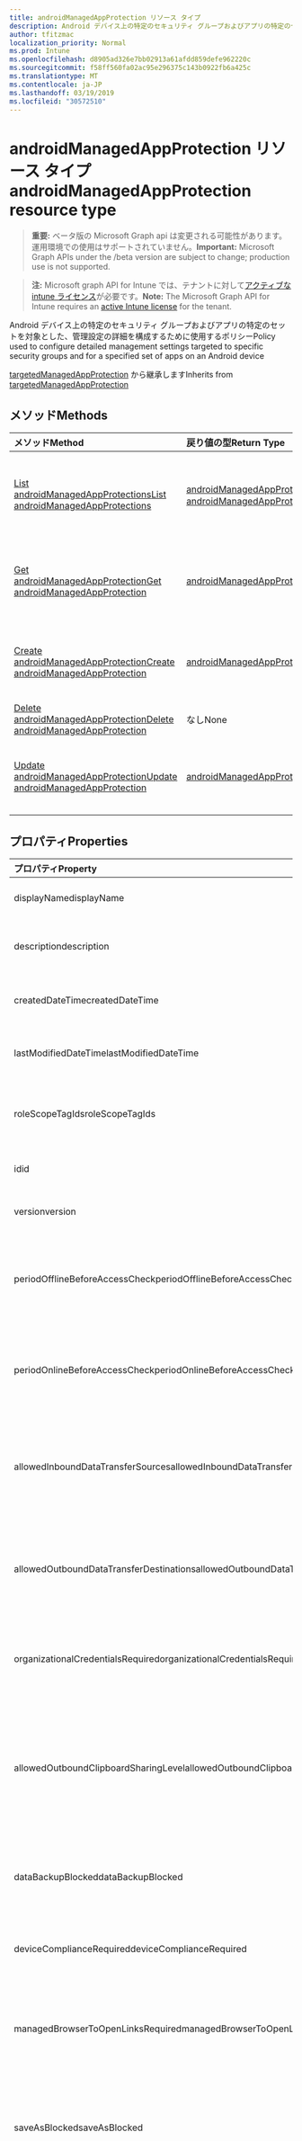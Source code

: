 ```yaml
---
title: androidManagedAppProtection リソース タイプ
description: Android デバイス上の特定のセキュリティ グループおよびアプリの特定のセットを対象とした、管理設定の詳細を構成するために使用するポリシー
author: tfitzmac
localization_priority: Normal
ms.prod: Intune
ms.openlocfilehash: d8905ad326e7bb02913a61afdd859defe962220c
ms.sourcegitcommit: f58ff560fa02ac95e296375c143b0922fb6a425c
ms.translationtype: MT
ms.contentlocale: ja-JP
ms.lasthandoff: 03/19/2019
ms.locfileid: "30572510"
---
```

# <a name="androidmanagedappprotection-resource-type"></a><span data-ttu-id="e0fe3-103">androidManagedAppProtection リソース タイプ</span><span class="sxs-lookup"><span data-stu-id="e0fe3-103">androidManagedAppProtection resource type</span></span>

> <span data-ttu-id="e0fe3-104">**重要:** ベータ版の Microsoft Graph api は変更される可能性があります。運用環境での使用はサポートされていません。</span><span class="sxs-lookup"><span data-stu-id="e0fe3-104">**Important:** Microsoft Graph APIs under the /beta version are subject to change; production use is not supported.</span></span>

> <span data-ttu-id="e0fe3-105">**注:** Microsoft graph API for Intune では、テナントに対して[アクティブな intune ライセンス](https://go.microsoft.com/fwlink/?linkid=839381)が必要です。</span><span class="sxs-lookup"><span data-stu-id="e0fe3-105">**Note:** The Microsoft Graph API for Intune requires an [active Intune license](https://go.microsoft.com/fwlink/?linkid=839381) for the tenant.</span></span>

<span data-ttu-id="e0fe3-106">Android デバイス上の特定のセキュリティ グループおよびアプリの特定のセットを対象とした、管理設定の詳細を構成するために使用するポリシー</span><span class="sxs-lookup"><span data-stu-id="e0fe3-106">Policy used to configure detailed management settings targeted to specific security groups and for a specified set of apps on an Android device</span></span>


<span data-ttu-id="e0fe3-107">[targetedManagedAppProtection](../resources/intune-mam-targetedmanagedappprotection.md) から継承します</span><span class="sxs-lookup"><span data-stu-id="e0fe3-107">Inherits from [targetedManagedAppProtection](../resources/intune-mam-targetedmanagedappprotection.md)</span></span>

## <a name="methods"></a><span data-ttu-id="e0fe3-108">メソッド</span><span class="sxs-lookup"><span data-stu-id="e0fe3-108">Methods</span></span>
|<span data-ttu-id="e0fe3-109">メソッド</span><span class="sxs-lookup"><span data-stu-id="e0fe3-109">Method</span></span>|<span data-ttu-id="e0fe3-110">戻り値の型</span><span class="sxs-lookup"><span data-stu-id="e0fe3-110">Return Type</span></span>|<span data-ttu-id="e0fe3-111">説明</span><span class="sxs-lookup"><span data-stu-id="e0fe3-111">Description</span></span>|
|:---|:---|:---|
|[<span data-ttu-id="e0fe3-112">List androidManagedAppProtections</span><span class="sxs-lookup"><span data-stu-id="e0fe3-112">List androidManagedAppProtections</span></span>](../api/intune-mam-androidmanagedappprotection-list.md)|<span data-ttu-id="e0fe3-113">[androidManagedAppProtection](../resources/intune-mam-androidmanagedappprotection.md) コレクション</span><span class="sxs-lookup"><span data-stu-id="e0fe3-113">[androidManagedAppProtection](../resources/intune-mam-androidmanagedappprotection.md) collection</span></span>|<span data-ttu-id="e0fe3-114">[androidManagedAppProtection](../resources/intune-mam-androidmanagedappprotection.md) オブジェクトのプロパティとリレーションシップをリストします。</span><span class="sxs-lookup"><span data-stu-id="e0fe3-114">List properties and relationships of the [androidManagedAppProtection](../resources/intune-mam-androidmanagedappprotection.md) objects.</span></span>|
|[<span data-ttu-id="e0fe3-115">Get androidManagedAppProtection</span><span class="sxs-lookup"><span data-stu-id="e0fe3-115">Get androidManagedAppProtection</span></span>](../api/intune-mam-androidmanagedappprotection-get.md)|[<span data-ttu-id="e0fe3-116">androidManagedAppProtection</span><span class="sxs-lookup"><span data-stu-id="e0fe3-116">androidManagedAppProtection</span></span>](../resources/intune-mam-androidmanagedappprotection.md)|<span data-ttu-id="e0fe3-117">[androidManagedAppProtection](../resources/intune-mam-androidmanagedappprotection.md) オブジェクトのプロパティとリレーションシップを読み取ります。</span><span class="sxs-lookup"><span data-stu-id="e0fe3-117">Read properties and relationships of the [androidManagedAppProtection](../resources/intune-mam-androidmanagedappprotection.md) object.</span></span>|
|[<span data-ttu-id="e0fe3-118">Create androidManagedAppProtection</span><span class="sxs-lookup"><span data-stu-id="e0fe3-118">Create androidManagedAppProtection</span></span>](../api/intune-mam-androidmanagedappprotection-create.md)|[<span data-ttu-id="e0fe3-119">androidManagedAppProtection</span><span class="sxs-lookup"><span data-stu-id="e0fe3-119">androidManagedAppProtection</span></span>](../resources/intune-mam-androidmanagedappprotection.md)|<span data-ttu-id="e0fe3-120">新しい [androidManagedAppProtection](../resources/intune-mam-androidmanagedappprotection.md) オブジェクトを作成します。</span><span class="sxs-lookup"><span data-stu-id="e0fe3-120">Create a new [androidManagedAppProtection](../resources/intune-mam-androidmanagedappprotection.md) object.</span></span>|
|[<span data-ttu-id="e0fe3-121">Delete androidManagedAppProtection</span><span class="sxs-lookup"><span data-stu-id="e0fe3-121">Delete androidManagedAppProtection</span></span>](../api/intune-mam-androidmanagedappprotection-delete.md)|<span data-ttu-id="e0fe3-122">なし</span><span class="sxs-lookup"><span data-stu-id="e0fe3-122">None</span></span>|<span data-ttu-id="e0fe3-123">[androidManagedAppProtection](../resources/intune-mam-androidmanagedappprotection.md) を削除します。</span><span class="sxs-lookup"><span data-stu-id="e0fe3-123">Deletes a [androidManagedAppProtection](../resources/intune-mam-androidmanagedappprotection.md).</span></span>|
|[<span data-ttu-id="e0fe3-124">Update androidManagedAppProtection</span><span class="sxs-lookup"><span data-stu-id="e0fe3-124">Update androidManagedAppProtection</span></span>](../api/intune-mam-androidmanagedappprotection-update.md)|[<span data-ttu-id="e0fe3-125">androidManagedAppProtection</span><span class="sxs-lookup"><span data-stu-id="e0fe3-125">androidManagedAppProtection</span></span>](../resources/intune-mam-androidmanagedappprotection.md)|<span data-ttu-id="e0fe3-126">[androidManagedAppProtection](../resources/intune-mam-androidmanagedappprotection.md) オブジェクトのプロパティを更新します。</span><span class="sxs-lookup"><span data-stu-id="e0fe3-126">Update the properties of a [androidManagedAppProtection](../resources/intune-mam-androidmanagedappprotection.md) object.</span></span>|

## <a name="properties"></a><span data-ttu-id="e0fe3-127">プロパティ</span><span class="sxs-lookup"><span data-stu-id="e0fe3-127">Properties</span></span>
|<span data-ttu-id="e0fe3-128">プロパティ</span><span class="sxs-lookup"><span data-stu-id="e0fe3-128">Property</span></span>|<span data-ttu-id="e0fe3-129">型</span><span class="sxs-lookup"><span data-stu-id="e0fe3-129">Type</span></span>|<span data-ttu-id="e0fe3-130">説明</span><span class="sxs-lookup"><span data-stu-id="e0fe3-130">Description</span></span>|
|:---|:---|:---|
|<span data-ttu-id="e0fe3-131">displayName</span><span class="sxs-lookup"><span data-stu-id="e0fe3-131">displayName</span></span>|<span data-ttu-id="e0fe3-132">String</span><span class="sxs-lookup"><span data-stu-id="e0fe3-132">String</span></span>|<span data-ttu-id="e0fe3-133">ポリシーの表示名。</span><span class="sxs-lookup"><span data-stu-id="e0fe3-133">Policy display name.</span></span> <span data-ttu-id="e0fe3-134">[managedAppPolicy](../resources/intune-mam-managedapppolicy.md) から継承します</span><span class="sxs-lookup"><span data-stu-id="e0fe3-134">Inherited from [managedAppPolicy](../resources/intune-mam-managedapppolicy.md)</span></span>|
|<span data-ttu-id="e0fe3-135">description</span><span class="sxs-lookup"><span data-stu-id="e0fe3-135">description</span></span>|<span data-ttu-id="e0fe3-136">String</span><span class="sxs-lookup"><span data-stu-id="e0fe3-136">String</span></span>|<span data-ttu-id="e0fe3-137">ポリシーの説明。</span><span class="sxs-lookup"><span data-stu-id="e0fe3-137">The policy's description.</span></span> <span data-ttu-id="e0fe3-138">[managedAppPolicy](../resources/intune-mam-managedapppolicy.md) から継承します</span><span class="sxs-lookup"><span data-stu-id="e0fe3-138">Inherited from [managedAppPolicy](../resources/intune-mam-managedapppolicy.md)</span></span>|
|<span data-ttu-id="e0fe3-139">createdDateTime</span><span class="sxs-lookup"><span data-stu-id="e0fe3-139">createdDateTime</span></span>|<span data-ttu-id="e0fe3-140">DateTimeOffset</span><span class="sxs-lookup"><span data-stu-id="e0fe3-140">DateTimeOffset</span></span>|<span data-ttu-id="e0fe3-141">ポリシーが作成された日時。</span><span class="sxs-lookup"><span data-stu-id="e0fe3-141">The date and time the policy was created.</span></span> <span data-ttu-id="e0fe3-142">[managedAppPolicy](../resources/intune-mam-managedapppolicy.md) から継承します</span><span class="sxs-lookup"><span data-stu-id="e0fe3-142">Inherited from [managedAppPolicy](../resources/intune-mam-managedapppolicy.md)</span></span>|
|<span data-ttu-id="e0fe3-143">lastModifiedDateTime</span><span class="sxs-lookup"><span data-stu-id="e0fe3-143">lastModifiedDateTime</span></span>|<span data-ttu-id="e0fe3-144">DateTimeOffset</span><span class="sxs-lookup"><span data-stu-id="e0fe3-144">DateTimeOffset</span></span>|<span data-ttu-id="e0fe3-145">ポリシーが変更された最終日時。</span><span class="sxs-lookup"><span data-stu-id="e0fe3-145">Last time the policy was modified.</span></span> <span data-ttu-id="e0fe3-146">[managedAppPolicy](../resources/intune-mam-managedapppolicy.md) から継承します</span><span class="sxs-lookup"><span data-stu-id="e0fe3-146">Inherited from [managedAppPolicy](../resources/intune-mam-managedapppolicy.md)</span></span>|
|<span data-ttu-id="e0fe3-147">roleScopeTagIds</span><span class="sxs-lookup"><span data-stu-id="e0fe3-147">roleScopeTagIds</span></span>|<span data-ttu-id="e0fe3-148">String collection</span><span class="sxs-lookup"><span data-stu-id="e0fe3-148">String collection</span></span>|<span data-ttu-id="e0fe3-149">このエンティティインスタンスの範囲タグのリスト。</span><span class="sxs-lookup"><span data-stu-id="e0fe3-149">List of Scope Tags for this Entity instance.</span></span> <span data-ttu-id="e0fe3-150">[managedAppPolicy](../resources/intune-mam-managedapppolicy.md) から継承します</span><span class="sxs-lookup"><span data-stu-id="e0fe3-150">Inherited from [managedAppPolicy](../resources/intune-mam-managedapppolicy.md)</span></span>|
|<span data-ttu-id="e0fe3-151">id</span><span class="sxs-lookup"><span data-stu-id="e0fe3-151">id</span></span>|<span data-ttu-id="e0fe3-152">String</span><span class="sxs-lookup"><span data-stu-id="e0fe3-152">String</span></span>|<span data-ttu-id="e0fe3-153">エンティティのキー。</span><span class="sxs-lookup"><span data-stu-id="e0fe3-153">Key of the entity.</span></span> <span data-ttu-id="e0fe3-154">[managedAppPolicy](../resources/intune-mam-managedapppolicy.md) から継承します</span><span class="sxs-lookup"><span data-stu-id="e0fe3-154">Inherited from [managedAppPolicy](../resources/intune-mam-managedapppolicy.md)</span></span>|
|<span data-ttu-id="e0fe3-155">version</span><span class="sxs-lookup"><span data-stu-id="e0fe3-155">version</span></span>|<span data-ttu-id="e0fe3-156">String</span><span class="sxs-lookup"><span data-stu-id="e0fe3-156">String</span></span>|<span data-ttu-id="e0fe3-157">エンティティのバージョン。</span><span class="sxs-lookup"><span data-stu-id="e0fe3-157">Version of the entity.</span></span> <span data-ttu-id="e0fe3-158">[managedAppPolicy](../resources/intune-mam-managedapppolicy.md) から継承します</span><span class="sxs-lookup"><span data-stu-id="e0fe3-158">Inherited from [managedAppPolicy](../resources/intune-mam-managedapppolicy.md)</span></span>|
|<span data-ttu-id="e0fe3-159">periodOfflineBeforeAccessCheck</span><span class="sxs-lookup"><span data-stu-id="e0fe3-159">periodOfflineBeforeAccessCheck</span></span>|<span data-ttu-id="e0fe3-160">期間</span><span class="sxs-lookup"><span data-stu-id="e0fe3-160">Duration</span></span>|<span data-ttu-id="e0fe3-161">デバイスがインターネットに接続されていないでこの期間が過ぎると、アクセスがチェックされます。</span><span class="sxs-lookup"><span data-stu-id="e0fe3-161">The period after which access is checked when the device is not connected to the internet.</span></span> <span data-ttu-id="e0fe3-162">[managedAppProtection](../resources/intune-mam-managedappprotection.md) から継承します</span><span class="sxs-lookup"><span data-stu-id="e0fe3-162">Inherited from [managedAppProtection](../resources/intune-mam-managedappprotection.md)</span></span>|
|<span data-ttu-id="e0fe3-163">periodOnlineBeforeAccessCheck</span><span class="sxs-lookup"><span data-stu-id="e0fe3-163">periodOnlineBeforeAccessCheck</span></span>|<span data-ttu-id="e0fe3-164">期間</span><span class="sxs-lookup"><span data-stu-id="e0fe3-164">Duration</span></span>|<span data-ttu-id="e0fe3-165">デバイスがインターネットに接続されていてこの期間が過ぎると、アクセスがチェックされます。</span><span class="sxs-lookup"><span data-stu-id="e0fe3-165">The period after which access is checked when the device is connected to the internet.</span></span> <span data-ttu-id="e0fe3-166">[managedAppProtection](../resources/intune-mam-managedappprotection.md) から継承します</span><span class="sxs-lookup"><span data-stu-id="e0fe3-166">Inherited from [managedAppProtection](../resources/intune-mam-managedappprotection.md)</span></span>|
|<span data-ttu-id="e0fe3-167">allowedInboundDataTransferSources</span><span class="sxs-lookup"><span data-stu-id="e0fe3-167">allowedInboundDataTransferSources</span></span>|[<span data-ttu-id="e0fe3-168">managedappdatatransフェリーレベル</span><span class="sxs-lookup"><span data-stu-id="e0fe3-168">managedAppDataTransferLevel</span></span>](../resources/intune-mam-managedappdatatransferlevel.md)|<span data-ttu-id="e0fe3-169">データの転送が許可されたソース。</span><span class="sxs-lookup"><span data-stu-id="e0fe3-169">Sources from which data is allowed to be transferred.</span></span> <span data-ttu-id="e0fe3-170">[managedappprotection](../resources/intune-mam-managedappprotection.md)から継承します。</span><span class="sxs-lookup"><span data-stu-id="e0fe3-170">Inherited from [managedAppProtection](../resources/intune-mam-managedappprotection.md).</span></span> <span data-ttu-id="e0fe3-171">使用可能な値は、`allApps`、`managedApps`、`none` です。</span><span class="sxs-lookup"><span data-stu-id="e0fe3-171">Possible values are: `allApps`, `managedApps`, `none`.</span></span>|
|<span data-ttu-id="e0fe3-172">allowedOutboundDataTransferDestinations</span><span class="sxs-lookup"><span data-stu-id="e0fe3-172">allowedOutboundDataTransferDestinations</span></span>|[<span data-ttu-id="e0fe3-173">managedappdatatransフェリーレベル</span><span class="sxs-lookup"><span data-stu-id="e0fe3-173">managedAppDataTransferLevel</span></span>](../resources/intune-mam-managedappdatatransferlevel.md)|<span data-ttu-id="e0fe3-174">データの転送が許可された宛先。</span><span class="sxs-lookup"><span data-stu-id="e0fe3-174">Destinations to which data is allowed to be transferred.</span></span> <span data-ttu-id="e0fe3-175">[managedappprotection](../resources/intune-mam-managedappprotection.md)から継承します。</span><span class="sxs-lookup"><span data-stu-id="e0fe3-175">Inherited from [managedAppProtection](../resources/intune-mam-managedappprotection.md).</span></span> <span data-ttu-id="e0fe3-176">可能な値は、`allApps`、`managedApps`、`none` です。</span><span class="sxs-lookup"><span data-stu-id="e0fe3-176">Possible values are: `allApps`, `managedApps`, `none`.</span></span>|
|<span data-ttu-id="e0fe3-177">organizationalCredentialsRequired</span><span class="sxs-lookup"><span data-stu-id="e0fe3-177">organizationalCredentialsRequired</span></span>|<span data-ttu-id="e0fe3-178">Boolean</span><span class="sxs-lookup"><span data-stu-id="e0fe3-178">Boolean</span></span>|<span data-ttu-id="e0fe3-179">アプリを使用するために組織の資格情報が必要かどうかを示します。</span><span class="sxs-lookup"><span data-stu-id="e0fe3-179">Indicates whether organizational credentials are required for app use.</span></span> <span data-ttu-id="e0fe3-180">[managedAppProtection](../resources/intune-mam-managedappprotection.md) から継承します</span><span class="sxs-lookup"><span data-stu-id="e0fe3-180">Inherited from [managedAppProtection](../resources/intune-mam-managedappprotection.md)</span></span>|
|<span data-ttu-id="e0fe3-181">allowedOutboundClipboardSharingLevel</span><span class="sxs-lookup"><span data-stu-id="e0fe3-181">allowedOutboundClipboardSharingLevel</span></span>|[<span data-ttu-id="e0fe3-182">managedappクリップボードの sharinglevel</span><span class="sxs-lookup"><span data-stu-id="e0fe3-182">managedAppClipboardSharingLevel</span></span>](../resources/intune-mam-managedappclipboardsharinglevel.md)|<span data-ttu-id="e0fe3-183">管理対象デバイスで、アプリ間でクリップボードを共有できるレベル。</span><span class="sxs-lookup"><span data-stu-id="e0fe3-183">The level to which the clipboard may be shared between apps on the managed device.</span></span> <span data-ttu-id="e0fe3-184">[managedappprotection](../resources/intune-mam-managedappprotection.md)から継承します。</span><span class="sxs-lookup"><span data-stu-id="e0fe3-184">Inherited from [managedAppProtection](../resources/intune-mam-managedappprotection.md).</span></span> <span data-ttu-id="e0fe3-185">可能な値は、`allApps`、`managedAppsWithPasteIn`、`managedApps`、`blocked` です。</span><span class="sxs-lookup"><span data-stu-id="e0fe3-185">Possible values are: `allApps`, `managedAppsWithPasteIn`, `managedApps`, `blocked`.</span></span>|
|<span data-ttu-id="e0fe3-186">dataBackupBlocked</span><span class="sxs-lookup"><span data-stu-id="e0fe3-186">dataBackupBlocked</span></span>|<span data-ttu-id="e0fe3-187">Boolean</span><span class="sxs-lookup"><span data-stu-id="e0fe3-187">Boolean</span></span>|<span data-ttu-id="e0fe3-188">管理対象アプリのデータのバックアップがブロックされるかどうかを示します。</span><span class="sxs-lookup"><span data-stu-id="e0fe3-188">Indicates whether the backup of a managed app's data is blocked.</span></span> <span data-ttu-id="e0fe3-189">[managedAppProtection](../resources/intune-mam-managedappprotection.md) から継承します</span><span class="sxs-lookup"><span data-stu-id="e0fe3-189">Inherited from [managedAppProtection](../resources/intune-mam-managedappprotection.md)</span></span>|
|<span data-ttu-id="e0fe3-190">deviceComplianceRequired</span><span class="sxs-lookup"><span data-stu-id="e0fe3-190">deviceComplianceRequired</span></span>|<span data-ttu-id="e0fe3-191">Boolean</span><span class="sxs-lookup"><span data-stu-id="e0fe3-191">Boolean</span></span>|<span data-ttu-id="e0fe3-192">デバイスの準拠が必要かどうかを示します。</span><span class="sxs-lookup"><span data-stu-id="e0fe3-192">Indicates whether device compliance is required.</span></span> <span data-ttu-id="e0fe3-193">[managedAppProtection](../resources/intune-mam-managedappprotection.md) から継承します</span><span class="sxs-lookup"><span data-stu-id="e0fe3-193">Inherited from [managedAppProtection](../resources/intune-mam-managedappprotection.md)</span></span>|
|<span data-ttu-id="e0fe3-194">managedBrowserToOpenLinksRequired</span><span class="sxs-lookup"><span data-stu-id="e0fe3-194">managedBrowserToOpenLinksRequired</span></span>|<span data-ttu-id="e0fe3-195">Boolean</span><span class="sxs-lookup"><span data-stu-id="e0fe3-195">Boolean</span></span>|<span data-ttu-id="e0fe3-196">管理対象ブラウザー アプリでインターネット リンクを開く必要があるかどうかを示します。</span><span class="sxs-lookup"><span data-stu-id="e0fe3-196">Indicates whether internet links should be opened in the managed browser app.</span></span> <span data-ttu-id="e0fe3-197">[managedAppProtection](../resources/intune-mam-managedappprotection.md) から継承します</span><span class="sxs-lookup"><span data-stu-id="e0fe3-197">Inherited from [managedAppProtection](../resources/intune-mam-managedappprotection.md)</span></span>|
|<span data-ttu-id="e0fe3-198">saveAsBlocked</span><span class="sxs-lookup"><span data-stu-id="e0fe3-198">saveAsBlocked</span></span>|<span data-ttu-id="e0fe3-199">Boolean</span><span class="sxs-lookup"><span data-stu-id="e0fe3-199">Boolean</span></span>|<span data-ttu-id="e0fe3-200">ユーザーが保護されたファイルのコピーを保存するために、[名前を付けて保存] メニュー項目を使用できるかどうかを示します。</span><span class="sxs-lookup"><span data-stu-id="e0fe3-200">Indicates whether users may use the "Save As" menu item to save a copy of protected files.</span></span> <span data-ttu-id="e0fe3-201">[managedAppProtection](../resources/intune-mam-managedappprotection.md) から継承します</span><span class="sxs-lookup"><span data-stu-id="e0fe3-201">Inherited from [managedAppProtection](../resources/intune-mam-managedappprotection.md)</span></span>|
|<span data-ttu-id="e0fe3-202">periodOfflineBeforeWipeIsEnforced</span><span class="sxs-lookup"><span data-stu-id="e0fe3-202">periodOfflineBeforeWipeIsEnforced</span></span>|<span data-ttu-id="e0fe3-203">Duration</span><span class="sxs-lookup"><span data-stu-id="e0fe3-203">Duration</span></span>|<span data-ttu-id="e0fe3-204">アプリがインターネットから切断されている状態を維持できる時間数。この時間を過ぎると管理対象データはすべて消去されます。</span><span class="sxs-lookup"><span data-stu-id="e0fe3-204">The amount of time an app is allowed to remain disconnected from the internet before all managed data it is wiped.</span></span> <span data-ttu-id="e0fe3-205">[managedAppProtection](../resources/intune-mam-managedappprotection.md) から継承します</span><span class="sxs-lookup"><span data-stu-id="e0fe3-205">Inherited from [managedAppProtection](../resources/intune-mam-managedappprotection.md)</span></span>|
|<span data-ttu-id="e0fe3-206">pinRequired</span><span class="sxs-lookup"><span data-stu-id="e0fe3-206">pinRequired</span></span>|<span data-ttu-id="e0fe3-207">Boolean</span><span class="sxs-lookup"><span data-stu-id="e0fe3-207">Boolean</span></span>|<span data-ttu-id="e0fe3-208">アプリ レベルの pin が必要かどうかを示します。</span><span class="sxs-lookup"><span data-stu-id="e0fe3-208">Indicates whether an app-level pin is required.</span></span> <span data-ttu-id="e0fe3-209">[managedAppProtection](../resources/intune-mam-managedappprotection.md) から継承します</span><span class="sxs-lookup"><span data-stu-id="e0fe3-209">Inherited from [managedAppProtection](../resources/intune-mam-managedappprotection.md)</span></span>|
|<span data-ttu-id="e0fe3-210">maximumPinRetries</span><span class="sxs-lookup"><span data-stu-id="e0fe3-210">maximumPinRetries</span></span>|<span data-ttu-id="e0fe3-211">Int32</span><span class="sxs-lookup"><span data-stu-id="e0fe3-211">Int32</span></span>|<span data-ttu-id="e0fe3-212">管理対象アプリがブロックまたはワイプされるまでの、正しくない pin の再試行回数の最大数。</span><span class="sxs-lookup"><span data-stu-id="e0fe3-212">Maximum number of incorrect pin retry attempts before the managed app is either blocked or wiped.</span></span> <span data-ttu-id="e0fe3-213">[managedAppProtection](../resources/intune-mam-managedappprotection.md) から継承します</span><span class="sxs-lookup"><span data-stu-id="e0fe3-213">Inherited from [managedAppProtection](../resources/intune-mam-managedappprotection.md)</span></span>|
|<span data-ttu-id="e0fe3-214">simplePinBlocked</span><span class="sxs-lookup"><span data-stu-id="e0fe3-214">simplePinBlocked</span></span>|<span data-ttu-id="e0fe3-215">Boolean</span><span class="sxs-lookup"><span data-stu-id="e0fe3-215">Boolean</span></span>|<span data-ttu-id="e0fe3-216">simplePin がブロックされるかどうかを示します。</span><span class="sxs-lookup"><span data-stu-id="e0fe3-216">Indicates whether simplePin is blocked.</span></span> <span data-ttu-id="e0fe3-217">[managedAppProtection](../resources/intune-mam-managedappprotection.md) から継承します</span><span class="sxs-lookup"><span data-stu-id="e0fe3-217">Inherited from [managedAppProtection](../resources/intune-mam-managedappprotection.md)</span></span>|
|<span data-ttu-id="e0fe3-218">minimumPinLength</span><span class="sxs-lookup"><span data-stu-id="e0fe3-218">minimumPinLength</span></span>|<span data-ttu-id="e0fe3-219">Int32</span><span class="sxs-lookup"><span data-stu-id="e0fe3-219">Int32</span></span>|<span data-ttu-id="e0fe3-220">PinRequired が True に設定されている場合の、アプリ レベルの pin に必要な最小限の pin の長さ ([managedAppProtection](../resources/intune-mam-managedappprotection.md) から継承)</span><span class="sxs-lookup"><span data-stu-id="e0fe3-220">Minimum pin length required for an app-level pin if PinRequired is set to True Inherited from [managedAppProtection](../resources/intune-mam-managedappprotection.md)</span></span>|
|<span data-ttu-id="e0fe3-221">pinCharacterSet</span><span class="sxs-lookup"><span data-stu-id="e0fe3-221">pinCharacterSet</span></span>|[<span data-ttu-id="e0fe3-222">managedAppPinCharacterSet</span><span class="sxs-lookup"><span data-stu-id="e0fe3-222">managedAppPinCharacterSet</span></span>](../resources/intune-mam-managedapppincharacterset.md)|<span data-ttu-id="e0fe3-223">PinRequired が True に設定されている場合に、アプリ レベルの pin に使用できる文字セット。</span><span class="sxs-lookup"><span data-stu-id="e0fe3-223">Character set which may be used for an app-level pin if PinRequired is set to True.</span></span> <span data-ttu-id="e0fe3-224">[managedappprotection](../resources/intune-mam-managedappprotection.md)から継承します。</span><span class="sxs-lookup"><span data-stu-id="e0fe3-224">Inherited from [managedAppProtection](../resources/intune-mam-managedappprotection.md).</span></span> <span data-ttu-id="e0fe3-225">可能な値は、`numeric`、`alphanumericAndSymbol` です。</span><span class="sxs-lookup"><span data-stu-id="e0fe3-225">Possible values are: `numeric`, `alphanumericAndSymbol`.</span></span>|
|<span data-ttu-id="e0fe3-226">periodBeforePinReset</span><span class="sxs-lookup"><span data-stu-id="e0fe3-226">periodBeforePinReset</span></span>|<span data-ttu-id="e0fe3-227">Duration</span><span class="sxs-lookup"><span data-stu-id="e0fe3-227">Duration</span></span>|<span data-ttu-id="e0fe3-228">PinRequired が True に設定されている場合、この TimePeriod を過ぎると全レベルの pin を再設定する必要があります。</span><span class="sxs-lookup"><span data-stu-id="e0fe3-228">TimePeriod before the all-level pin must be reset if PinRequired is set to True.</span></span> <span data-ttu-id="e0fe3-229">[managedAppProtection](../resources/intune-mam-managedappprotection.md) から継承します</span><span class="sxs-lookup"><span data-stu-id="e0fe3-229">Inherited from [managedAppProtection](../resources/intune-mam-managedappprotection.md)</span></span>|
|<span data-ttu-id="e0fe3-230">allowedDataStorageLocations</span><span class="sxs-lookup"><span data-stu-id="e0fe3-230">allowedDataStorageLocations</span></span>|<span data-ttu-id="e0fe3-231">[managedappdatastoragelocation](../resources/intune-mam-managedappdatastoragelocation.md)コレクション</span><span class="sxs-lookup"><span data-stu-id="e0fe3-231">[managedAppDataStorageLocation](../resources/intune-mam-managedappdatastoragelocation.md) collection</span></span>|<span data-ttu-id="e0fe3-232">ユーザーが管理対象データを格納できるデータの保存場所。</span><span class="sxs-lookup"><span data-stu-id="e0fe3-232">Data storage locations where a user may store managed data.</span></span> <span data-ttu-id="e0fe3-233">[managedAppProtection](../resources/intune-mam-managedappprotection.md) から継承します</span><span class="sxs-lookup"><span data-stu-id="e0fe3-233">Inherited from [managedAppProtection](../resources/intune-mam-managedappprotection.md)</span></span>|
|<span data-ttu-id="e0fe3-234">contactSyncBlocked</span><span class="sxs-lookup"><span data-stu-id="e0fe3-234">contactSyncBlocked</span></span>|<span data-ttu-id="e0fe3-235">Boolean</span><span class="sxs-lookup"><span data-stu-id="e0fe3-235">Boolean</span></span>|<span data-ttu-id="e0fe3-236">連絡先をユーザー デバイスに同期できるかどうかを示します。</span><span class="sxs-lookup"><span data-stu-id="e0fe3-236">Indicates whether contacts can be synced to the user's device.</span></span> <span data-ttu-id="e0fe3-237">[managedAppProtection](../resources/intune-mam-managedappprotection.md) から継承します</span><span class="sxs-lookup"><span data-stu-id="e0fe3-237">Inherited from [managedAppProtection](../resources/intune-mam-managedappprotection.md)</span></span>|
|<span data-ttu-id="e0fe3-238">printBlocked</span><span class="sxs-lookup"><span data-stu-id="e0fe3-238">printBlocked</span></span>|<span data-ttu-id="e0fe3-239">Boolean</span><span class="sxs-lookup"><span data-stu-id="e0fe3-239">Boolean</span></span>|<span data-ttu-id="e0fe3-240">管理対象アプリからの印刷を許可するかどうかを示します。</span><span class="sxs-lookup"><span data-stu-id="e0fe3-240">Indicates whether printing is allowed from managed apps.</span></span> <span data-ttu-id="e0fe3-241">[managedAppProtection](../resources/intune-mam-managedappprotection.md) から継承します</span><span class="sxs-lookup"><span data-stu-id="e0fe3-241">Inherited from [managedAppProtection](../resources/intune-mam-managedappprotection.md)</span></span>|
|<span data-ttu-id="e0fe3-242">fingerprintBlocked</span><span class="sxs-lookup"><span data-stu-id="e0fe3-242">fingerprintBlocked</span></span>|<span data-ttu-id="e0fe3-243">Boolean</span><span class="sxs-lookup"><span data-stu-id="e0fe3-243">Boolean</span></span>|<span data-ttu-id="e0fe3-244">PinRequired が True に設定されている場合に、pin の代わりに指紋リーダーの使用を許可するかどうかを示します。</span><span class="sxs-lookup"><span data-stu-id="e0fe3-244">Indicates whether use of the fingerprint reader is allowed in place of a pin if PinRequired is set to True.</span></span> <span data-ttu-id="e0fe3-245">[managedAppProtection](../resources/intune-mam-managedappprotection.md) から継承します</span><span class="sxs-lookup"><span data-stu-id="e0fe3-245">Inherited from [managedAppProtection](../resources/intune-mam-managedappprotection.md)</span></span>|
|<span data-ttu-id="e0fe3-246">disableAppPinIfDevicePinIsSet</span><span class="sxs-lookup"><span data-stu-id="e0fe3-246">disableAppPinIfDevicePinIsSet</span></span>|<span data-ttu-id="e0fe3-247">Boolean</span><span class="sxs-lookup"><span data-stu-id="e0fe3-247">Boolean</span></span>|<span data-ttu-id="e0fe3-248">デバイスの pin が設定されている場合に、アプリの pin の使用が必要かどうかを示します。</span><span class="sxs-lookup"><span data-stu-id="e0fe3-248">Indicates whether use of the app pin is required if the device pin is set.</span></span> <span data-ttu-id="e0fe3-249">[managedAppProtection](../resources/intune-mam-managedappprotection.md) から継承します</span><span class="sxs-lookup"><span data-stu-id="e0fe3-249">Inherited from [managedAppProtection](../resources/intune-mam-managedappprotection.md)</span></span>|
|<span data-ttu-id="e0fe3-250">minimumRequiredOsVersion</span><span class="sxs-lookup"><span data-stu-id="e0fe3-250">minimumRequiredOsVersion</span></span>|<span data-ttu-id="e0fe3-251">String</span><span class="sxs-lookup"><span data-stu-id="e0fe3-251">String</span></span>|<span data-ttu-id="e0fe3-252">バージョンが、指定されたバージョンよりも小さい場合に、管理対象アプリによる会社のデータへのアクセスをブロックします。</span><span class="sxs-lookup"><span data-stu-id="e0fe3-252">Versions less than the specified version will block the managed app from accessing company data.</span></span> <span data-ttu-id="e0fe3-253">[managedAppProtection](../resources/intune-mam-managedappprotection.md) から継承します</span><span class="sxs-lookup"><span data-stu-id="e0fe3-253">Inherited from [managedAppProtection](../resources/intune-mam-managedappprotection.md)</span></span>|
|<span data-ttu-id="e0fe3-254">minimumWarningOsVersion</span><span class="sxs-lookup"><span data-stu-id="e0fe3-254">minimumWarningOsVersion</span></span>|<span data-ttu-id="e0fe3-255">String</span><span class="sxs-lookup"><span data-stu-id="e0fe3-255">String</span></span>|<span data-ttu-id="e0fe3-256">OS のバージョンが、指定されたバージョンよりも小さい場合に、会社のデータへアクセスすると管理対象アプリに警告メッセージが表示されます。</span><span class="sxs-lookup"><span data-stu-id="e0fe3-256">Versions less than the specified version will result in warning message on the managed app from accessing company data.</span></span> <span data-ttu-id="e0fe3-257">[managedAppProtection](../resources/intune-mam-managedappprotection.md) から継承します</span><span class="sxs-lookup"><span data-stu-id="e0fe3-257">Inherited from [managedAppProtection](../resources/intune-mam-managedappprotection.md)</span></span>|
|<span data-ttu-id="e0fe3-258">minimumRequiredAppVersion</span><span class="sxs-lookup"><span data-stu-id="e0fe3-258">minimumRequiredAppVersion</span></span>|<span data-ttu-id="e0fe3-259">String</span><span class="sxs-lookup"><span data-stu-id="e0fe3-259">String</span></span>|<span data-ttu-id="e0fe3-260">バージョンが、指定されたバージョンよりも小さい場合に、管理対象アプリによる会社のデータへのアクセスをブロックします。</span><span class="sxs-lookup"><span data-stu-id="e0fe3-260">Versions less than the specified version will block the managed app from accessing company data.</span></span> <span data-ttu-id="e0fe3-261">[managedAppProtection](../resources/intune-mam-managedappprotection.md) から継承します</span><span class="sxs-lookup"><span data-stu-id="e0fe3-261">Inherited from [managedAppProtection](../resources/intune-mam-managedappprotection.md)</span></span>|
|<span data-ttu-id="e0fe3-262">minimumWarningAppVersion</span><span class="sxs-lookup"><span data-stu-id="e0fe3-262">minimumWarningAppVersion</span></span>|<span data-ttu-id="e0fe3-263">String</span><span class="sxs-lookup"><span data-stu-id="e0fe3-263">String</span></span>|<span data-ttu-id="e0fe3-264">アプリのバージョンが、指定されたバージョンよりも小さい場合に、管理対象アプリに警告メッセージが表示されます。</span><span class="sxs-lookup"><span data-stu-id="e0fe3-264">Versions less than the specified version will result in warning message on the managed app.</span></span> <span data-ttu-id="e0fe3-265">[managedAppProtection](../resources/intune-mam-managedappprotection.md) から継承します</span><span class="sxs-lookup"><span data-stu-id="e0fe3-265">Inherited from [managedAppProtection](../resources/intune-mam-managedappprotection.md)</span></span>|
|<span data-ttu-id="e0fe3-266">minimumWipeOsVersion</span><span class="sxs-lookup"><span data-stu-id="e0fe3-266">minimumWipeOsVersion</span></span>|<span data-ttu-id="e0fe3-267">String</span><span class="sxs-lookup"><span data-stu-id="e0fe3-267">String</span></span>|<span data-ttu-id="e0fe3-268">指定したバージョン以下のバージョンでは、管理対象アプリと関連付けられている会社データがワイプされます。</span><span class="sxs-lookup"><span data-stu-id="e0fe3-268">Versions less than or equal to the specified version will wipe the managed app and the associated company data.</span></span> <span data-ttu-id="e0fe3-269">[managedAppProtection](../resources/intune-mam-managedappprotection.md) から継承します</span><span class="sxs-lookup"><span data-stu-id="e0fe3-269">Inherited from [managedAppProtection](../resources/intune-mam-managedappprotection.md)</span></span>|
|<span data-ttu-id="e0fe3-270">minimumwipeappversion</span><span class="sxs-lookup"><span data-stu-id="e0fe3-270">minimumWipeAppVersion</span></span>|<span data-ttu-id="e0fe3-271">String</span><span class="sxs-lookup"><span data-stu-id="e0fe3-271">String</span></span>|<span data-ttu-id="e0fe3-272">指定したバージョン以下のバージョンでは、管理対象アプリと関連付けられている会社データがワイプされます。</span><span class="sxs-lookup"><span data-stu-id="e0fe3-272">Versions less than or equal to the specified version will wipe the managed app and the associated company data.</span></span> <span data-ttu-id="e0fe3-273">[managedAppProtection](../resources/intune-mam-managedappprotection.md) から継承します</span><span class="sxs-lookup"><span data-stu-id="e0fe3-273">Inherited from [managedAppProtection](../resources/intune-mam-managedappprotection.md)</span></span>|
|<span data-ttu-id="e0fe3-274">appActionIfDeviceComplianceRequired</span><span class="sxs-lookup"><span data-stu-id="e0fe3-274">appActionIfDeviceComplianceRequired</span></span>|[<span data-ttu-id="e0fe3-275">managedAppRemediationAction</span><span class="sxs-lookup"><span data-stu-id="e0fe3-275">managedAppRemediationAction</span></span>](../resources/intune-mam-managedappremediationaction.md)|<span data-ttu-id="e0fe3-276">DeviceComplianceRequired が true に設定されている場合、デバイスがルートまたは脱獄のどちらかの場合に、管理対象アプリの動作 (ブロックまたはワイプ) を定義します。</span><span class="sxs-lookup"><span data-stu-id="e0fe3-276">Defines a managed app behavior, either block or wipe, when the device is either rooted or jailbroken, if DeviceComplianceRequired is set to true.</span></span> <span data-ttu-id="e0fe3-277">[managedappprotection](../resources/intune-mam-managedappprotection.md)から継承します。</span><span class="sxs-lookup"><span data-stu-id="e0fe3-277">Inherited from [managedAppProtection](../resources/intune-mam-managedappprotection.md).</span></span> <span data-ttu-id="e0fe3-278">使用可能な値は、`block`、`wipe`、`warn` です。</span><span class="sxs-lookup"><span data-stu-id="e0fe3-278">Possible values are: `block`, `wipe`, `warn`.</span></span>|
|<span data-ttu-id="e0fe3-279">appActionIfMaximumPinRetriesExceeded</span><span class="sxs-lookup"><span data-stu-id="e0fe3-279">appActionIfMaximumPinRetriesExceeded</span></span>|[<span data-ttu-id="e0fe3-280">managedAppRemediationAction</span><span class="sxs-lookup"><span data-stu-id="e0fe3-280">managedAppRemediationAction</span></span>](../resources/intune-mam-managedappremediationaction.md)|<span data-ttu-id="e0fe3-281">正しくない pin の再試行回数の最大数に基づいて、管理対象アプリの動作 (ブロックまたはワイプ) を定義します。</span><span class="sxs-lookup"><span data-stu-id="e0fe3-281">Defines a managed app behavior, either block or wipe, based on maximum number of incorrect pin retry attempts.</span></span> <span data-ttu-id="e0fe3-282">[managedappprotection](../resources/intune-mam-managedappprotection.md)から継承します。</span><span class="sxs-lookup"><span data-stu-id="e0fe3-282">Inherited from [managedAppProtection](../resources/intune-mam-managedappprotection.md).</span></span> <span data-ttu-id="e0fe3-283">使用可能な値は、`block`、`wipe`、`warn` です。</span><span class="sxs-lookup"><span data-stu-id="e0fe3-283">Possible values are: `block`, `wipe`, `warn`.</span></span>|
|<span data-ttu-id="e0fe3-284">pinRequiredInsteadOfBiometricTimeout</span><span class="sxs-lookup"><span data-stu-id="e0fe3-284">pinRequiredInsteadOfBiometricTimeout</span></span>|<span data-ttu-id="e0fe3-285">期間</span><span class="sxs-lookup"><span data-stu-id="e0fe3-285">Duration</span></span>|<span data-ttu-id="e0fe3-286">[managedappprotection](../resources/intune-mam-managedappprotection.md)から継承された非バイオメトリクスパスコードではなく、アプリ pin のタイムアウト (分単位)</span><span class="sxs-lookup"><span data-stu-id="e0fe3-286">Timeout in minutes for an app pin instead of non biometrics passcode Inherited from [managedAppProtection](../resources/intune-mam-managedappprotection.md)</span></span>|
|<span data-ttu-id="e0fe3-287">allowedoutboundクリップの sharingexceptionlength</span><span class="sxs-lookup"><span data-stu-id="e0fe3-287">allowedOutboundClipboardSharingExceptionLength</span></span>|<span data-ttu-id="e0fe3-288">Int32</span><span class="sxs-lookup"><span data-stu-id="e0fe3-288">Int32</span></span>|<span data-ttu-id="e0fe3-289">組織データおよびアカウントから任意のアプリケーションに切り取りまたはコピーすることができる文字数を指定します。</span><span class="sxs-lookup"><span data-stu-id="e0fe3-289">Specify the number of characters that may be cut or copied from Org data and accounts to any application.</span></span> <span data-ttu-id="e0fe3-290">この設定は、allowedoutboundクリップボードの sharinglevel 制限より優先されます。</span><span class="sxs-lookup"><span data-stu-id="e0fe3-290">This setting overrides the AllowedOutboundClipboardSharingLevel restriction.</span></span> <span data-ttu-id="e0fe3-291">既定値 ' 0 ' は、例外が許可されていないことを意味します。</span><span class="sxs-lookup"><span data-stu-id="e0fe3-291">Default value of '0' means no exception is allowed.</span></span> <span data-ttu-id="e0fe3-292">[managedAppProtection](../resources/intune-mam-managedappprotection.md) から継承します</span><span class="sxs-lookup"><span data-stu-id="e0fe3-292">Inherited from [managedAppProtection](../resources/intune-mam-managedappprotection.md)</span></span>|
|<span data-ttu-id="e0fe3-293">isAssigned</span><span class="sxs-lookup"><span data-stu-id="e0fe3-293">isAssigned</span></span>|<span data-ttu-id="e0fe3-294">Boolean</span><span class="sxs-lookup"><span data-stu-id="e0fe3-294">Boolean</span></span>|<span data-ttu-id="e0fe3-295">包含グループにポリシーを配置するかどうかを示します。</span><span class="sxs-lookup"><span data-stu-id="e0fe3-295">Indicates if the policy is deployed to any inclusion groups or not.</span></span> <span data-ttu-id="e0fe3-296">[targetedManagedAppProtection](../resources/intune-mam-targetedmanagedappprotection.md) から継承します</span><span class="sxs-lookup"><span data-stu-id="e0fe3-296">Inherited from [targetedManagedAppProtection](../resources/intune-mam-targetedmanagedappprotection.md)</span></span>|
|<span data-ttu-id="e0fe3-297">targetedappmanagementlevels</span><span class="sxs-lookup"><span data-stu-id="e0fe3-297">targetedAppManagementLevels</span></span>|[<span data-ttu-id="e0fe3-298">appmanagementlevel</span><span class="sxs-lookup"><span data-stu-id="e0fe3-298">appManagementLevel</span></span>](../resources/intune-mam-appmanagementlevel.md)|<span data-ttu-id="e0fe3-299">[targetedmanagedappprotection](../resources/intune-mam-targetedmanagedappprotection.md)から継承したこのポリシーの目的のアプリ管理レベル。</span><span class="sxs-lookup"><span data-stu-id="e0fe3-299">The intended app management levels for this policy Inherited from [targetedManagedAppProtection](../resources/intune-mam-targetedmanagedappprotection.md).</span></span> <span data-ttu-id="e0fe3-300">可能な値は、`unspecified`、`unmanaged`、`mdm`、`androidEnterprise` です。</span><span class="sxs-lookup"><span data-stu-id="e0fe3-300">Possible values are: `unspecified`, `unmanaged`, `mdm`, `androidEnterprise`.</span></span>|
|<span data-ttu-id="e0fe3-301">screenCaptureBlocked</span><span class="sxs-lookup"><span data-stu-id="e0fe3-301">screenCaptureBlocked</span></span>|<span data-ttu-id="e0fe3-302">Boolean</span><span class="sxs-lookup"><span data-stu-id="e0fe3-302">Boolean</span></span>|<span data-ttu-id="e0fe3-303">管理対象ユーザーによる管理対象アプリのスクリーン キャプチャが可能かどうかを示します。</span><span class="sxs-lookup"><span data-stu-id="e0fe3-303">Indicates whether a managed user can take screen captures of managed apps</span></span>|
|<span data-ttu-id="e0fe3-304">disableAppEncryptionIfDeviceEncryptionIsEnabled</span><span class="sxs-lookup"><span data-stu-id="e0fe3-304">disableAppEncryptionIfDeviceEncryptionIsEnabled</span></span>|<span data-ttu-id="e0fe3-305">Boolean</span><span class="sxs-lookup"><span data-stu-id="e0fe3-305">Boolean</span></span>|<span data-ttu-id="e0fe3-306">この設定が有効で、デバイス レベルの暗号化が有効な場合、アプリ レベルの暗号化は無効になります</span><span class="sxs-lookup"><span data-stu-id="e0fe3-306">When this setting is enabled, app level encryption is disabled if device level encryption is enabled</span></span>|
|<span data-ttu-id="e0fe3-307">encryptAppData</span><span class="sxs-lookup"><span data-stu-id="e0fe3-307">encryptAppData</span></span>|<span data-ttu-id="e0fe3-308">Boolean</span><span class="sxs-lookup"><span data-stu-id="e0fe3-308">Boolean</span></span>|<span data-ttu-id="e0fe3-309">管理対象アプリのアプリケーション データを暗号化する必要があるかどうかを示します</span><span class="sxs-lookup"><span data-stu-id="e0fe3-309">Indicates whether application data for managed apps should be encrypted</span></span>|
|<span data-ttu-id="e0fe3-310">deployedAppCount</span><span class="sxs-lookup"><span data-stu-id="e0fe3-310">deployedAppCount</span></span>|<span data-ttu-id="e0fe3-311">Int32</span><span class="sxs-lookup"><span data-stu-id="e0fe3-311">Int32</span></span>|<span data-ttu-id="e0fe3-312">現在のポリシーが配置されたアプリの数。</span><span class="sxs-lookup"><span data-stu-id="e0fe3-312">Count of apps to which the current policy is deployed.</span></span>|
|<span data-ttu-id="e0fe3-313">minimumRequiredPatchVersion</span><span class="sxs-lookup"><span data-stu-id="e0fe3-313">minimumRequiredPatchVersion</span></span>|<span data-ttu-id="e0fe3-314">String</span><span class="sxs-lookup"><span data-stu-id="e0fe3-314">String</span></span>|<span data-ttu-id="e0fe3-315">ユーザーがアプリに安全にアクセスできるための、最も古い、必須の Android セキュリティ パッチのレベルを定義します。</span><span class="sxs-lookup"><span data-stu-id="e0fe3-315">Define the oldest required Android security patch level a user can have to gain secure access to the app.</span></span>|
|<span data-ttu-id="e0fe3-316">minimumWarningPatchVersion</span><span class="sxs-lookup"><span data-stu-id="e0fe3-316">minimumWarningPatchVersion</span></span>|<span data-ttu-id="e0fe3-317">String</span><span class="sxs-lookup"><span data-stu-id="e0fe3-317">String</span></span>|<span data-ttu-id="e0fe3-318">ユーザーがアプリに安全にアクセスできるための、最も古い、推奨の Android セキュリティ パッチのレベルを定義します。</span><span class="sxs-lookup"><span data-stu-id="e0fe3-318">Define the oldest recommended Android security patch level a user can have for secure access to the app.</span></span>|
|<span data-ttu-id="e0fe3-319">exemptedAppPackages</span><span class="sxs-lookup"><span data-stu-id="e0fe3-319">exemptedAppPackages</span></span>|<span data-ttu-id="e0fe3-320">[keyValuePair](../resources/intune-shared-keyvaluepair.md) コレクション</span><span class="sxs-lookup"><span data-stu-id="e0fe3-320">[keyValuePair](../resources/intune-shared-keyvaluepair.md) collection</span></span>|<span data-ttu-id="e0fe3-321">このリストのアプリパッケージはポリシーから除外され、管理対象アプリからデータを受信できるようになります。</span><span class="sxs-lookup"><span data-stu-id="e0fe3-321">App packages in this list will be exempt from the policy and will be able to receive data from managed apps.</span></span>|
|<span data-ttu-id="e0fe3-322">minimumWipePatchVersion</span><span class="sxs-lookup"><span data-stu-id="e0fe3-322">minimumWipePatchVersion</span></span>|<span data-ttu-id="e0fe3-323">String</span><span class="sxs-lookup"><span data-stu-id="e0fe3-323">String</span></span>|<span data-ttu-id="e0fe3-324">指定された値以下の Android セキュリティパッチレベルでは、管理対象アプリと関連会社のデータが消去されます。</span><span class="sxs-lookup"><span data-stu-id="e0fe3-324">Android security patch level  less than or equal to the specified value will wipe the managed app and the associated company data.</span></span>|
|<span data-ttu-id="e0fe3-325">allowedandroiddevicemanufacturers、</span><span class="sxs-lookup"><span data-stu-id="e0fe3-325">allowedAndroidDeviceManufacturers</span></span>|<span data-ttu-id="e0fe3-326">String</span><span class="sxs-lookup"><span data-stu-id="e0fe3-326">String</span></span>|<span data-ttu-id="e0fe3-327">管理対象アプリが動作するために文字列として許可されるデバイスメーカーのセミコロンで区切られたリスト。</span><span class="sxs-lookup"><span data-stu-id="e0fe3-327">Semicolon seperated list of device manufacturers allowed, as a string, for the managed app to work.</span></span>|
|<span data-ttu-id="e0fe3-328">appActionIfAndroidDeviceManufacturerNotAllowed</span><span class="sxs-lookup"><span data-stu-id="e0fe3-328">appActionIfAndroidDeviceManufacturerNotAllowed</span></span>|[<span data-ttu-id="e0fe3-329">managedAppRemediationAction</span><span class="sxs-lookup"><span data-stu-id="e0fe3-329">managedAppRemediationAction</span></span>](../resources/intune-mam-managedappremediationaction.md)|<span data-ttu-id="e0fe3-330">指定されたデバイスの製造元が許可されていない場合は、ブロックまたはワイプのいずれかの管理対象アプリの動作を定義します。</span><span class="sxs-lookup"><span data-stu-id="e0fe3-330">Defines a managed app behavior, either block or wipe, if the specified device manufacturer is not allowed.</span></span> <span data-ttu-id="e0fe3-331">使用可能な値は、`block`、`wipe`、`warn` です。</span><span class="sxs-lookup"><span data-stu-id="e0fe3-331">Possible values are: `block`, `wipe`, `warn`.</span></span>|
|<span data-ttu-id="e0fe3-332">requiredAndroidSafetyNetDeviceAttestationType</span><span class="sxs-lookup"><span data-stu-id="e0fe3-332">requiredAndroidSafetyNetDeviceAttestationType</span></span>|[<span data-ttu-id="e0fe3-333">androidManagedAppSafetyNetDeviceAttestationType</span><span class="sxs-lookup"><span data-stu-id="e0fe3-333">androidManagedAppSafetyNetDeviceAttestationType</span></span>](../resources/intune-mam-androidmanagedappsafetynetdeviceattestationtype.md)|<span data-ttu-id="e0fe3-334">管理対象アプリを機能させるための Android の saf etynet デバイスの構成証明要件を定義します。</span><span class="sxs-lookup"><span data-stu-id="e0fe3-334">Defines the Android SafetyNet Device Attestation requirement for a managed app to work.</span></span> <span data-ttu-id="e0fe3-335">使用可能な値は、`none`、`basicIntegrity`、`basicIntegrityAndDeviceCertification` です。</span><span class="sxs-lookup"><span data-stu-id="e0fe3-335">Possible values are: `none`, `basicIntegrity`, `basicIntegrityAndDeviceCertification`.</span></span>|
|<span data-ttu-id="e0fe3-336">appActionIfAndroidSafetyNetDeviceAttestationFailed</span><span class="sxs-lookup"><span data-stu-id="e0fe3-336">appActionIfAndroidSafetyNetDeviceAttestationFailed</span></span>|[<span data-ttu-id="e0fe3-337">managedAppRemediationAction</span><span class="sxs-lookup"><span data-stu-id="e0fe3-337">managedAppRemediationAction</span></span>](../resources/intune-mam-managedappremediationaction.md)|<span data-ttu-id="e0fe3-338">指定した Android の saf etynet 構成 requirment が失敗した場合に、警告またはブロックのいずれかの管理対象アプリの動作を定義します。</span><span class="sxs-lookup"><span data-stu-id="e0fe3-338">Defines a managed app behavior, either warn or block, if the specified Android SafetyNet Attestation requirment fails.</span></span> <span data-ttu-id="e0fe3-339">使用可能な値は、`block`、`wipe`、`warn` です。</span><span class="sxs-lookup"><span data-stu-id="e0fe3-339">Possible values are: `block`, `wipe`, `warn`.</span></span>|
|<span data-ttu-id="e0fe3-340">requiredAndroidSafetyNetAppsVerificationType</span><span class="sxs-lookup"><span data-stu-id="e0fe3-340">requiredAndroidSafetyNetAppsVerificationType</span></span>|[<span data-ttu-id="e0fe3-341">androidManagedAppSafetyNetAppsVerificationType</span><span class="sxs-lookup"><span data-stu-id="e0fe3-341">androidManagedAppSafetyNetAppsVerificationType</span></span>](../resources/intune-mam-androidmanagedappsafetynetappsverificationtype.md)|<span data-ttu-id="e0fe3-342">管理対象アプリを機能させるための Android の saf etynet アプリの検証要件を定義します。</span><span class="sxs-lookup"><span data-stu-id="e0fe3-342">Defines the Android SafetyNet Apps Verification requirement for a managed app to work.</span></span> <span data-ttu-id="e0fe3-343">可能な値は、`none`、`enabled` です。</span><span class="sxs-lookup"><span data-stu-id="e0fe3-343">Possible values are: `none`, `enabled`.</span></span>|
|<span data-ttu-id="e0fe3-344">appActionIfAndroidSafetyNetAppsVerificationFailed</span><span class="sxs-lookup"><span data-stu-id="e0fe3-344">appActionIfAndroidSafetyNetAppsVerificationFailed</span></span>|[<span data-ttu-id="e0fe3-345">managedAppRemediationAction</span><span class="sxs-lookup"><span data-stu-id="e0fe3-345">managedAppRemediationAction</span></span>](../resources/intune-mam-managedappremediationaction.md)|<span data-ttu-id="e0fe3-346">指定した Android アプリの検証 requirment が失敗した場合に、警告またはブロックのいずれかの管理対象アプリの動作を定義します。</span><span class="sxs-lookup"><span data-stu-id="e0fe3-346">Defines a managed app behavior, either warn or block, if the specified Android App Verification requirment fails.</span></span> <span data-ttu-id="e0fe3-347">可能な値は、`block`、`wipe`、`warn` です。</span><span class="sxs-lookup"><span data-stu-id="e0fe3-347">Possible values are: `block`, `wipe`, `warn`.</span></span>|

## <a name="relationships"></a><span data-ttu-id="e0fe3-348">関係</span><span class="sxs-lookup"><span data-stu-id="e0fe3-348">Relationships</span></span>
|<span data-ttu-id="e0fe3-349">リレーションシップ</span><span class="sxs-lookup"><span data-stu-id="e0fe3-349">Relationship</span></span>|<span data-ttu-id="e0fe3-350">型</span><span class="sxs-lookup"><span data-stu-id="e0fe3-350">Type</span></span>|<span data-ttu-id="e0fe3-351">説明</span><span class="sxs-lookup"><span data-stu-id="e0fe3-351">Description</span></span>|
|:---|:---|:---|
|<span data-ttu-id="e0fe3-352">assignments</span><span class="sxs-lookup"><span data-stu-id="e0fe3-352">assignments</span></span>|<span data-ttu-id="e0fe3-353">[targetedManagedAppPolicyAssignment](../resources/intune-mam-targetedmanagedapppolicyassignment.md) コレクション</span><span class="sxs-lookup"><span data-stu-id="e0fe3-353">[targetedManagedAppPolicyAssignment](../resources/intune-mam-targetedmanagedapppolicyassignment.md) collection</span></span>|<span data-ttu-id="e0fe3-354">ポリシーが配置される包含グループと除外グループのリストのナビゲーション プロパティです。</span><span class="sxs-lookup"><span data-stu-id="e0fe3-354">Navigation property to list of inclusion and exclusion groups to which the policy is deployed.</span></span> <span data-ttu-id="e0fe3-355">[targetedManagedAppProtection](../resources/intune-mam-targetedmanagedappprotection.md) から継承します</span><span class="sxs-lookup"><span data-stu-id="e0fe3-355">Inherited from [targetedManagedAppProtection](../resources/intune-mam-targetedmanagedappprotection.md)</span></span>|
|<span data-ttu-id="e0fe3-356">apps</span><span class="sxs-lookup"><span data-stu-id="e0fe3-356">apps</span></span>|<span data-ttu-id="e0fe3-357">[managedMobileApp](../resources/intune-mam-managedmobileapp.md) コレクション</span><span class="sxs-lookup"><span data-stu-id="e0fe3-357">[managedMobileApp](../resources/intune-mam-managedmobileapp.md) collection</span></span>|<span data-ttu-id="e0fe3-358">ポリシーが配置されたアプリのリスト。</span><span class="sxs-lookup"><span data-stu-id="e0fe3-358">List of apps to which the policy is deployed.</span></span>|
|<span data-ttu-id="e0fe3-359">deploymentSummary</span><span class="sxs-lookup"><span data-stu-id="e0fe3-359">deploymentSummary</span></span>|[<span data-ttu-id="e0fe3-360">managedAppPolicyDeploymentSummary</span><span class="sxs-lookup"><span data-stu-id="e0fe3-360">managedAppPolicyDeploymentSummary</span></span>](../resources/intune-mam-managedapppolicydeploymentsummary.md)|<span data-ttu-id="e0fe3-361">構成の展開概要のナビゲーション プロパティ。</span><span class="sxs-lookup"><span data-stu-id="e0fe3-361">Navigation property to deployment summary of the configuration.</span></span>|

## <a name="json-representation"></a><span data-ttu-id="e0fe3-362">JSON 表記</span><span class="sxs-lookup"><span data-stu-id="e0fe3-362">JSON Representation</span></span>
<span data-ttu-id="e0fe3-363">以下は、リソースの JSON 表記です。</span><span class="sxs-lookup"><span data-stu-id="e0fe3-363">Here is a JSON representation of the resource.</span></span>
<!-- {
  "blockType": "resource",
  "keyProperty": "id",
  "@odata.type": "microsoft.graph.androidManagedAppProtection"
}
-->
``` json
{
  "@odata.type": "#microsoft.graph.androidManagedAppProtection",
  "displayName": "String",
  "description": "String",
  "createdDateTime": "String (timestamp)",
  "lastModifiedDateTime": "String (timestamp)",
  "roleScopeTagIds": [
    "String"
  ],
  "id": "String (identifier)",
  "version": "String",
  "periodOfflineBeforeAccessCheck": "String (duration)",
  "periodOnlineBeforeAccessCheck": "String (duration)",
  "allowedInboundDataTransferSources": "String",
  "allowedOutboundDataTransferDestinations": "String",
  "organizationalCredentialsRequired": true,
  "allowedOutboundClipboardSharingLevel": "String",
  "dataBackupBlocked": true,
  "deviceComplianceRequired": true,
  "managedBrowserToOpenLinksRequired": true,
  "saveAsBlocked": true,
  "periodOfflineBeforeWipeIsEnforced": "String (duration)",
  "pinRequired": true,
  "maximumPinRetries": 1024,
  "simplePinBlocked": true,
  "minimumPinLength": 1024,
  "pinCharacterSet": "String",
  "periodBeforePinReset": "String (duration)",
  "allowedDataStorageLocations": [
    "String"
  ],
  "contactSyncBlocked": true,
  "printBlocked": true,
  "fingerprintBlocked": true,
  "disableAppPinIfDevicePinIsSet": true,
  "minimumRequiredOsVersion": "String",
  "minimumWarningOsVersion": "String",
  "minimumRequiredAppVersion": "String",
  "minimumWarningAppVersion": "String",
  "minimumWipeOsVersion": "String",
  "minimumWipeAppVersion": "String",
  "appActionIfDeviceComplianceRequired": "String",
  "appActionIfMaximumPinRetriesExceeded": "String",
  "pinRequiredInsteadOfBiometricTimeout": "String (duration)",
  "allowedOutboundClipboardSharingExceptionLength": 1024,
  "isAssigned": true,
  "targetedAppManagementLevels": "String",
  "screenCaptureBlocked": true,
  "disableAppEncryptionIfDeviceEncryptionIsEnabled": true,
  "encryptAppData": true,
  "deployedAppCount": 1024,
  "minimumRequiredPatchVersion": "String",
  "minimumWarningPatchVersion": "String",
  "exemptedAppPackages": [
    {
      "@odata.type": "microsoft.graph.keyValuePair",
      "name": "String",
      "value": "String"
    }
  ],
  "minimumWipePatchVersion": "String",
  "allowedAndroidDeviceManufacturers": "String",
  "appActionIfAndroidDeviceManufacturerNotAllowed": "String",
  "requiredAndroidSafetyNetDeviceAttestationType": "String",
  "appActionIfAndroidSafetyNetDeviceAttestationFailed": "String",
  "requiredAndroidSafetyNetAppsVerificationType": "String",
  "appActionIfAndroidSafetyNetAppsVerificationFailed": "String"
}
```




